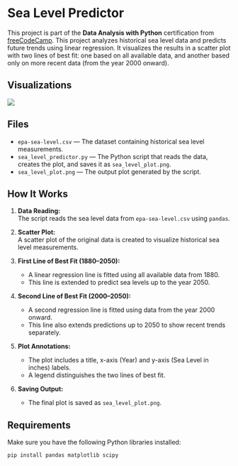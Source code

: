 # Sea Level Predictor

This project is part of the **Data Analysis with Python** certification from [freeCodeCamp](https://www.freecodecamp.org/). This project analyzes historical sea level data and predicts future trends using linear regression. It visualizes the results in a scatter plot with two lines of best fit: one based on all available data, and another based only on more recent data (from the year 2000 onward).

## Visualizations

![](./line_plot.png)

## Files

- `epa-sea-level.csv` — The dataset containing historical sea level measurements.
- `sea_level_predictor.py` — The Python script that reads the data, creates the plot, and saves it as `sea_level_plot.png`.
- `sea_level_plot.png` — The output plot generated by the script.

## How It Works

1. **Data Reading:**  
   The script reads the sea level data from `epa-sea-level.csv` using `pandas`.

2. **Scatter Plot:**  
   A scatter plot of the original data is created to visualize historical sea level measurements.

3. **First Line of Best Fit (1880–2050):**  
   - A linear regression line is fitted using all available data from 1880.
   - This line is extended to predict sea levels up to the year 2050.

4. **Second Line of Best Fit (2000–2050):**  
   - A second regression line is fitted using data from the year 2000 onward.
   - This line also extends predictions up to 2050 to show recent trends separately.

5. **Plot Annotations:**  
   - The plot includes a title, x-axis (Year) and y-axis (Sea Level in inches) labels.
   - A legend distinguishes the two lines of best fit.

6. **Saving Output:**  
   - The final plot is saved as `sea_level_plot.png`.

## Requirements

Make sure you have the following Python libraries installed:

```bash
pip install pandas matplotlib scipy

